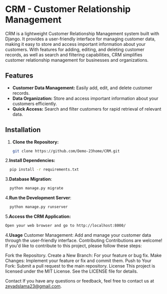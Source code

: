 # CRM - Customer Relationship Management

CRM is a lightweight Customer Relationship Management system built with Django. It provides a user-friendly interface for managing customer data, making it easy to store and access important information about your customers. With features for adding, editing, and deleting customer records, as well as search and filtering capabilities, CRM simplifies customer relationship management for businesses and organizations.

## Features

- **Customer Data Management:** Easily add, edit, and delete customer records.
- **Data Organization:** Store and access important information about your customers efficiently.
- **Quick Access:** Search and filter customers for rapid retrieval of relevant data.

## Installation

1. **Clone the Repository:**

   ```sh
   git clone https://github.com/Demo-23home/CRM.git
   
2.**Install Dependencies:**

```sh
  pip install -r requirements.txt
```
3.**Database Migration**:

```sh
  python manage.py migrate
```

4.**Run the Development Server**:

```sh
  python manage.py runserver
```

5.**Access the CRM Application:**

```sh
Open your web browser and go to http://localhost:8000/
```

4.**Usage**
Customer Management: Add and manage your customer data through the user-friendly interface.
Contributing
Contributions are welcome! If you'd like to contribute to this project, please follow these steps:

Fork the Repository.
Create a New Branch: For your feature or bug fix.
Make Changes: Implement your feature or fix and commit them.
Push to Your Fork: Submit a pull request to the main repository.
License
This project is licensed under the MIT License. See the LICENSE file for details.

Contact
If you have any questions or feedback, feel free to contact us at zeyadslama23@gmail.com.

